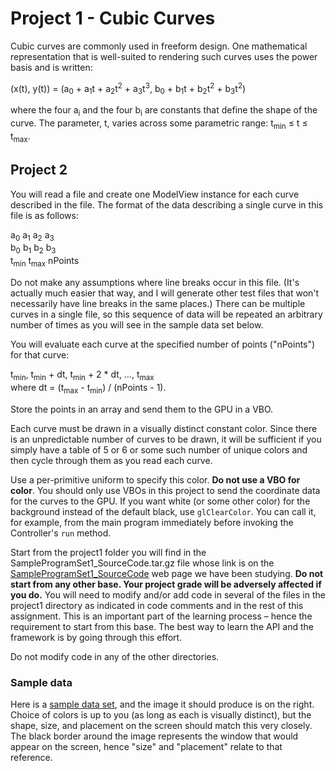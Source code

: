 # Project 1 - Cubic Curves

Cubic curves are commonly used in freeform design. One mathematical representation that is well-suited to rendering such curves uses the power basis and is written:

(x(t), y(t)) = (a<sub>0</sub> + a<sub>1</sub>t + a<sub>2</sub>t<sup>2</sup> + a<sub>3</sub>t<sup>3</sup>, b<sub>0</sub> + b<sub>1</sub>t + b<sub>2</sub>t<sup>2</sup> + b<sub>3</sub>t<sup>2</sup>)

where the four a<sub>i</sub> and the four b<sub>i</sub> are constants that define the shape of the curve. The parameter, t, varies across some parametric range: t<sub>min</sub> ≤ t ≤ t<sub>max</sub>.

## Project 2

You will read a file and create one ModelView instance for each curve described in the file. The format of the data describing a single curve in this file is as follows:

a<sub>0</sub>  a<sub>1</sub> a<sub>2</sub> a<sub>3</sub>  
b<sub>0</sub>  b<sub>1</sub> b<sub>2</sub> b<sub>3</sub>  
t<sub>min</sub>  t<sub>max</sub> nPoints

Do not make any assumptions where line breaks occur in this file. (It's actually much easier that way, and I will generate other test files that won't necessarily have line breaks in the same places.) There can be multiple curves in a single file, so this sequence of data will be repeated an arbitrary number of times as you will see in the sample data set below.

You will evaluate each curve at the specified number of points ("nPoints") for that curve:

t<sub>min</sub>, t<sub>min</sub> + dt, t<sub>min</sub> + 2 * dt, &hellip;, t<sub>max</sub>   
where dt = (t<sub>max</sub> - t<sub>min</sub>) / (nPoints - 1).

Store the points in an array and send them to the GPU in a VBO.

Each curve must be drawn in a visually distinct constant color. Since there is an unpredictable number of curves to be drawn, it will be sufficient if you simply have a table of 5 or 6 or some such number of unique colors and then cycle through them as you read each curve.

Use a per-primitive uniform to specify this color. **Do not use a VBO for color**. You should only use VBOs in this project to send the coordinate data for the curves to the GPU. If you want white (or some other color) for the background instead of the default black, use <code>glClearColor</code>. You can call it, for example, from the main program immediately before invoking the Controller's <code>run</code> method.

Start from the project1 folder you will find in the SampleProgramSet1_SourceCode.tar.gz file whose link is on the [SampleProgramSet1_SourceCode][1] web page we have been studying. **Do not start from any other base. Your project grade will be adversely affected if you do.** You will need to modify and/or add code in several of the files in the project1 directory as indicated in code comments and in the rest of this assignment. This is an important part of the learning process – hence the requirement to start from this base. The best way to learn the API and the framework is by going through this effort.

Do not modify code in any of the other directories.

### Sample data

Here is a [sample data set][2], and the image it should produce is on the right. Choice of colors is up to you (as long as each is visually distinct), but the shape, size, and placement on the screen should match this very closely. The black border around the image represents the window that would appear on the screen, hence "size" and "placement" relate to that reference.


[1]: https://people.eecs.ku.edu/~jrmiller/Courses/OpenGL/SampleProgramSet1/SampleProgramSet1.html
[2]: https://people.eecs.ku.edu/~jrmiller/Courses/672/Fall2017/Projects/proj1TestDataSet1.txt
